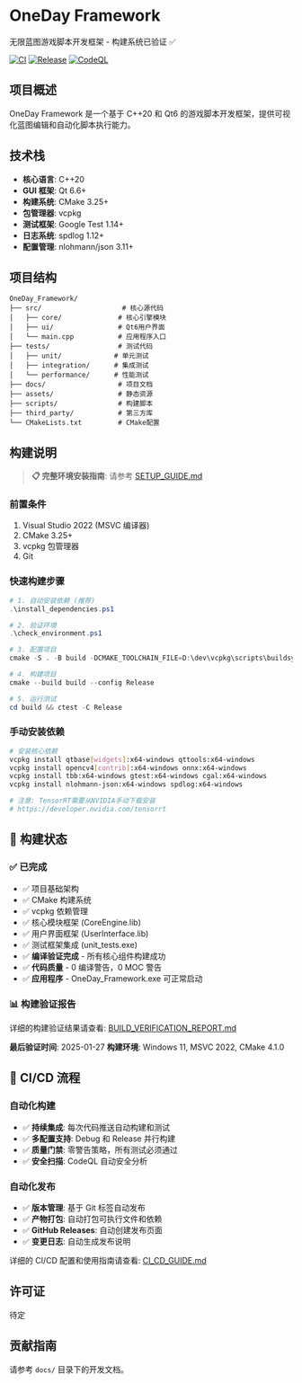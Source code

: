 # OneDay Framework

无限蓝图游戏脚本开发框架 - 构建系统已验证 ✅

[![CI](https://github.com/username/OneDay_Framework/workflows/CI/badge.svg)](https://github.com/username/OneDay_Framework/actions/workflows/ci.yml)
[![Release](https://github.com/username/OneDay_Framework/workflows/Release/badge.svg)](https://github.com/username/OneDay_Framework/actions/workflows/release.yml)
[![CodeQL](https://github.com/username/OneDay_Framework/workflows/CodeQL/badge.svg)](https://github.com/username/OneDay_Framework/actions/workflows/codeql.yml)

## 项目概述

OneDay Framework 是一个基于 C++20 和 Qt6 的游戏脚本开发框架，提供可视化蓝图编辑和自动化脚本执行能力。

## 技术栈

- **核心语言**: C++20
- **GUI 框架**: Qt 6.6+
- **构建系统**: CMake 3.25+
- **包管理器**: vcpkg
- **测试框架**: Google Test 1.14+
- **日志系统**: spdlog 1.12+
- **配置管理**: nlohmann/json 3.11+

## 项目结构

```
OneDay_Framework/
├── src/                    # 核心源代码
│   ├── core/              # 核心引擎模块
│   ├── ui/                # Qt6用户界面
│   └── main.cpp           # 应用程序入口
├── tests/                 # 测试代码
│   ├── unit/             # 单元测试
│   ├── integration/      # 集成测试
│   └── performance/      # 性能测试
├── docs/                  # 项目文档
├── assets/                # 静态资源
├── scripts/               # 构建脚本
├── third_party/           # 第三方库
└── CMakeLists.txt         # CMake配置
```

## 构建说明

> **📋 完整环境安装指南**: 请参考 [SETUP_GUIDE.md](./SETUP_GUIDE.md)

### 前置条件

1. Visual Studio 2022 (MSVC 编译器)
2. CMake 3.25+
3. vcpkg 包管理器
4. Git

### 快速构建步骤

```powershell
# 1. 自动安装依赖 (推荐)
.\install_dependencies.ps1

# 2. 验证环境
.\check_environment.ps1

# 3. 配置项目
cmake -S . -B build -DCMAKE_TOOLCHAIN_FILE=D:\dev\vcpkg\scripts\buildsystems\vcpkg.cmake

# 4. 构建项目
cmake --build build --config Release

# 5. 运行测试
cd build && ctest -C Release
```

### 手动安装依赖

```bash
# 安装核心依赖
vcpkg install qtbase[widgets]:x64-windows qttools:x64-windows
vcpkg install opencv4[contrib]:x64-windows onnx:x64-windows
vcpkg install tbb:x64-windows gtest:x64-windows cgal:x64-windows
vcpkg install nlohmann-json:x64-windows spdlog:x64-windows

# 注意: TensorRT需要从NVIDIA手动下载安装
# https://developer.nvidia.com/tensorrt
```

## 🚀 构建状态

### ✅ 已完成

- ✅ 项目基础架构
- ✅ CMake 构建系统
- ✅ vcpkg 依赖管理
- ✅ 核心模块框架 (CoreEngine.lib)
- ✅ 用户界面框架 (UserInterface.lib)
- ✅ 测试框架集成 (unit_tests.exe)
- ✅ **编译验证完成** - 所有核心组件构建成功
- ✅ **代码质量** - 0 编译警告，0 MOC 警告
- ✅ **应用程序** - OneDay_Framework.exe 可正常启动

### 📊 构建验证报告

详细的构建验证结果请查看: [BUILD_VERIFICATION_REPORT.md](docs/BUILD_VERIFICATION_REPORT.md)

**最后验证时间**: 2025-01-27
**构建环境**: Windows 11, MSVC 2022, CMake 4.1.0

## 🔄 CI/CD 流程

### 自动化构建

- ✅ **持续集成**: 每次代码推送自动构建和测试
- ✅ **多配置支持**: Debug 和 Release 并行构建
- ✅ **质量门禁**: 零警告策略，所有测试必须通过
- ✅ **安全扫描**: CodeQL 自动安全分析

### 自动化发布

- ✅ **版本管理**: 基于 Git 标签自动发布
- ✅ **产物打包**: 自动打包可执行文件和依赖
- ✅ **GitHub Releases**: 自动创建发布页面
- ✅ **变更日志**: 自动生成发布说明

详细的 CI/CD 配置和使用指南请查看: [CI_CD_GUIDE.md](docs/CI_CD_GUIDE.md)

## 许可证

待定

## 贡献指南

请参考 `docs/` 目录下的开发文档。
